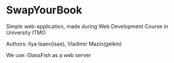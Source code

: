 SwapYourBook
============

Simple web-application, made during Web Development Course in University ITMO

Authors:
Ilya Isaev(isae),
Vladimir Mazin(gelkin)

We use:
GlassFish as a web server
